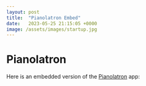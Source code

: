 ```yaml
---
layout: post
title:  "Pianolatron Embed"
date:   2023-05-25 21:15:05 +0000
image: /assets/images/startup.jpg
---
```


<script>
  document.addEventListener('DOMContentLoaded', function() {
    document.getElementsByTagName('footer')[0].remove()
  });
</script>


# Pianolatron

Here is an embedded version of the [Pianolatron](https://github.com/sul-cidr/pianolatron) app:

<script src="https://cdn.jsdelivr.net/gh/cfitz/pianolatron@a7eea409c9fabdac4e3b8fdae95ef9a39951f8c7/dist/pianolatron.js" data-assets-base="/assets/" data-theme="blue" data-auto-play data-skip-welcome-dialog></script>